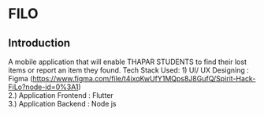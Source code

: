 # FILO

## Introduction

A mobile application that will enable THAPAR STUDENTS to find their lost items or report an item they found.
Tech Stack Used:
    1) UI/ UX Designing : Figma (https://www.figma.com/file/t4ixqKwUfY1MQps8J8GufQ/Spirit-Hack-FiLo?node-id=0%3A1)<br>
    2.) Application Frontend : Flutter<br>
    3.) Application Backend : Node js

